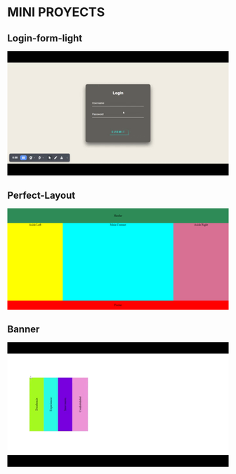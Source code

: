 # MINI PROYECTS

## Login-form-light

![Login-form-light](/Login_Form_Light/Login-Form-Light_Trim.gif)

## Perfect-Layout

![Perfect-Layout](/Perfect_Layout/Perfect-Layout.png)

## Banner

![Banner](/Banner/Bannner.gif)
